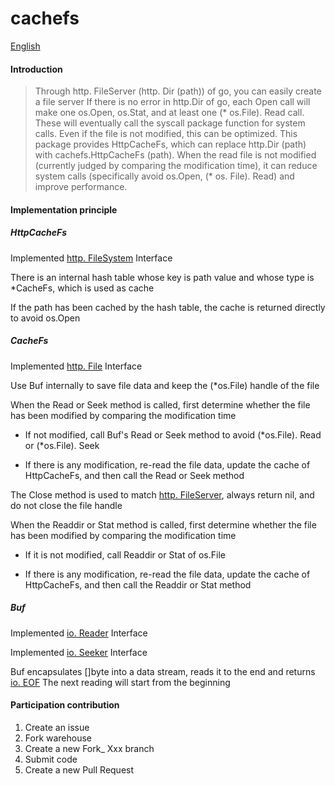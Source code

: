 # cachefs

[English](./README.en.md)

#### Introduction
>Through http. FileServer (http. Dir (path)) of go, you can easily create a file server
>If there is no error in http.Dir of go, each Open call will make one os.Open, os.Stat, and at least one (* os.File). Read call. These will eventually call the syscall package function for system calls. Even if the file is not modified, this can be optimized.
>This package provides HttpCacheFs, which can replace http.Dir (path) with cachefs.HttpCacheFs (path). When the read file is not modified (currently judged by comparing the modification time), it can reduce system calls (specifically avoid os.Open, (* os. File). Read) and improve performance.

#### Implementation principle

##### HttpCacheFs

Implemented [http. FileSystem](https://pkg.go.dev/net/http#FileSystem) Interface

There is an internal hash table whose key is path value and whose type is *CacheFs, which is used as cache

If the path has been cached by the hash table, the cache is returned directly to avoid os.Open

##### CacheFs

Implemented [http. File](https://pkg.go.dev/net/http#File) Interface

Use Buf internally to save file data and keep the (*os.File) handle of the file

When the Read or Seek method is called, first determine whether the file has been modified by comparing the modification time

- If not modified, call Buf's Read or Seek method to avoid (*os.File). Read or (*os.File). Seek

- If there is any modification, re-read the file data, update the cache of HttpCacheFs, and then call the Read or Seek method

The Close method is used to match [http. FileServer](https://pkg.go.dev/net/http#FileServer), always return nil, and do not close the file handle

When the Readdir or Stat method is called, first determine whether the file has been modified by comparing the modification time

- If it is not modified, call Readdir or Stat of os.File

- If there is any modification, re-read the file data, update the cache of HttpCacheFs, and then call the Readdir or Stat method

##### Buf

Implemented [io. Reader](https://pkg.go.dev/io#Reader) Interface

Implemented [io. Seeker](https://pkg.go.dev/io#Seeker) Interface

Buf encapsulates []byte into a data stream, reads it to the end and returns [io. EOF](https://pkg.go.dev/io#EOF) The next reading will start from the beginning

#### Participation contribution
1. Create an issue
2. Fork warehouse
3. Create a new Fork_ Xxx branch
4. Submit code
5. Create a new Pull Request